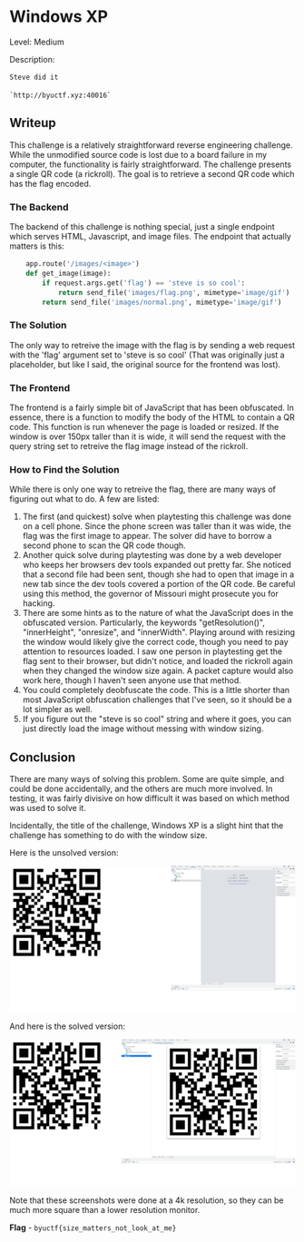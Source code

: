 # Windows XP
Level: Medium

Description:
```
Steve did it

`http://byuctf.xyz:40016`
```

## Writeup
This challenge is a relatively straightforward reverse engineering challenge. While the unmodified source code is lost due to a board failure in my computer, the functionality is fairly straightforward. The challenge presents a single QR code (a rickroll). The goal is to retrieve a second QR code which has the flag encoded.

### The Backend
The backend of this challenge is nothing special, just a single endpoint which serves HTML, Javascript, and image files. The endpoint that actually matters is this:

```python
    app.route('/images/<image>')
    def get_image(image):
        if request.args.get('flag') == 'steve is so cool':
            return send_file('images/flag.png', mimetype='image/gif')
        return send_file('images/normal.png', mimetype='image/gif')
```

### The Solution
The only way to retreive the image with the flag is by sending a web request with the 'flag' argument set to 'steve is so cool' (That was originally just a placeholder, but like I said, the original source for the frontend was lost).

### The Frontend
The frontend is a fairly simple bit of JavaScript that has been obfuscated. In essence, there is a function to modify the body of the HTML to contain a QR code. This function is run whenever the page is loaded or resized. If the window is over 150px taller than it is wide, it will send the request with the query string set to retreive the flag image instead of the rickroll.

### How to Find the Solution
While there is only one way to retreive the flag, there are many ways of figuring out what to do. A few are listed:

1. The first (and quickest) solve when playtesting this challenge was done on a cell phone. Since the phone screen was taller than it was wide, the flag was the first image to appear. The solver did have to borrow a second phone to scan the QR code though.
2. Another quick solve during playtesting was done by a web developer who keeps her browsers dev tools expanded out pretty far. She noticed that a second file had been sent, though she had to open that image in a new tab since the dev tools covered a portion of the QR code. Be careful using this method, the governor of Missouri might prosecute you for hacking. 
3. There are some hints as to the nature of what the JavaScript does in the obfuscated version. Particularly, the keywords "getResolution()", "innerHeight", "onresize", and "innerWidth". Playing around with resizing the window would likely give the correct code, though you need to pay attention to resources loaded. I saw one person in playtesting get the flag sent to their browser, but didn't notice, and loaded the rickroll again when they changed the window size again. A packet capture would also work here, though I haven't seen anyone use that method.
4. You could completely deobfuscate the code. This is a little shorter than most JavaScript obfuscation challenges that I've seen, so it should be a lot simpler as well. 
5. If you figure out the "steve is so cool" string and where it goes, you can just directly load the image without messing with window sizing.

## Conclusion
There are many ways of solving this problem. Some are quite simple, and could be done accidentally, and the others are much more involved. In testing, it was fairly divisive on how difficult it was based on which method was used to solve it.

Incidentally, the title of the challenge, Windows XP is a slight hint that the challenge has something to do with the window size.

Here is the unsolved version:

![Unsolved](wide.PNG)

And here is the solved version:

![Solved](narrow.PNG)

Note that these screenshots were done at a 4k resolution, so they can be much more square than a lower resolution monitor.

**Flag** - `byuctf{size_matters_not_look_at_me}`